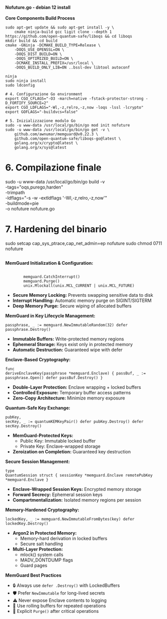<strong>Nofuture.go - debian 12 install</strong><br><br>
<strong>Core Components Build Process</strong>
<pre><code>sudo apt-get update && sudo apt-get install -y \
    cmake ninja-build gcc ligit clone --depth 1 https://github.com/open-quantum-safe/liboqs && cd liboqs
mkdir build && cd build
cmake -GNinja -DCMAKE_BUILD_TYPE=Release \
    -DOQS_USE_OPENSSL=ON \
    -DOQS_DIST_BUILD=ON \
    -DOQS_OPTIMIZED_BUILD=ON \
    -DCMAKE_INSTALL_PREFIX=/usr/local \
    -DOQS_BUILD_ONLY_LIB=ON ..bssl-dev libtool autoconf
</code></pre>
<pre><code>ninja
sudo ninja install
sudo ldconfig

# 4. Configurazione Go environment
export CGO_CFLAGS="-O3 -march=native -fstack-protector-strong -D_FORTIFY_SOURCE=2"
export CGO_LDFLAGS="-Wl,-z,relro,-z,now -loqs -lssl -lcrypto"
export GOFLAGS="-buildvcs=false"

# 5. Inizializzazione modulo Go
sudo -u www-data /usr/local/go/bin/go mod init nofuture
sudo -u www-data /usr/local/go/bin/go get -v \
    github.com/awnumar/memguard@v0.22.3 \
    github.com/open-quantum-safe/liboqs-go@latest \
    golang.org/x/crypto@latest \
    golang.org/x/sys@latest</code></pre>
    
# 6. Compilazione finale
sudo -u www-data /usr/local/go/bin/go build -v \
    -tags="oqs,purego,harden" \
    -trimpath \
    -ldflags="-s -w -extldflags '-Wl,-z,relro,-z,now'" \
    -buildmode=pie \
    -o nofuture nofuture.go

# 7. Hardening del binario
sudo setcap cap_sys_ptrace,cap_net_admin=ep nofuture
sudo chmod 0711 nofuture    
    <pre><code></code></pre>
    
<strong>MemGuard Initialization & Configuration:</strong><br>

<pre><code>
        memguard.CatchInterrupt()
        memguard.Purge()
        unix.Mlockall(unix.MCL_CURRENT | unix.MCL_FUTURE)</code>
</pre>
<ul>
 <li><strong>Secure Memory Locking:</strong> Prevents swapping sensitive data to disk</li>
<li><strong>Interrupt Handling:</strong> Automatic memory purge on SIGINT/SIGTERM</li>
<li><strong>Deep Memory Purge:</strong> Secure wiping of allocated buffers</li>
        </ul>

<strong>MemGuard in Key Lifecycle Management:</strong><br>
        <pre><code>passphrase, _ := memguard.NewImmutableRandom(32)
defer passphrase.Destroy()</code></pre>
        <ul>
            <li><strong>Immutable Buffers:</strong> Write-protected memory regions</li>
            <li><strong>Ephemeral Storage:</strong> Keys exist only in protected memory</li>
            <li><strong>Automatic Destruction:</strong> Guaranteed wipe with defer</li>
        </ul>

<strong>Enclave-Based Cryptography:</strong><br>
        <pre><code>func deriveEnclaveKey(passphrase *memguard.Enclave) {
    passBuf, _ := passphrase.Open()
    defer passBuf.Destroy()
}</code></pre>
        <ul>
            <li><strong>Double-Layer Protection:</strong> Enclave wrapping + locked buffers</li>
            <li><strong>Controlled Exposure:</strong> Temporary buffer access patterns</li>
            <li><strong>Zero-Copy Architecture:</strong> Minimize memory exposure</li>
        </ul>


<strong>Quantum-Safe Key Exchange:</strong><br>
        <pre><code>pubKey, secKey, _ := quantumKEMKeyPair()
defer pubKey.Destroy()
defer secKey.Destroy()</code></pre>
        <ul>
            <li><strong>MemGuard-Protected Keys:</strong>
                <ul>
                    <li>Public Key: Immutable locked buffer</li>
                    <li>Private Key: Enclave-wrapped storage</li>
                </ul>
            </li>
            <li><strong>Zeroization on Completion:</strong> Guaranteed key destruction</li>
        </ul>

<strong>Secure Session Management:</strong><br>
        <pre><code>type QuantumSession struct {
    sessionKey   *memguard.Enclave
    remotePubKey *memguard.Enclave
}</code></pre>
        <ul>
            <li><strong>Enclave-Wrapped Session Keys:</strong> Encrypted memory storage</li>
            <li><strong>Forward Secrecy:</strong> Ephemeral session keys</li>
            <li><strong>Compartmentalization:</strong> Isolated memory regions per session</li>
        </ul>


<strong>Memory-Hardened Cryptography:</strong><br>
        <pre><code>lockedKey, _ := memguard.NewImmutableFromBytes(key)
defer lockedKey.Destroy()</code></pre>
        <ul>
            <li><strong>Argon2 in Protected Memory:</strong>
                <ul>
                    <li>Memory-hard derivation in locked buffers</li>
                    <li>Secure salt handling</li>
                </ul>
            </li>
            <li><strong>Multi-Layer Protection:</strong>
                <ul>
                    <li>mlock() system calls</li>
                    <li>MADV_DONTDUMP flags</li>
                    <li>Guard pages</li>
                </ul>
            </li>
        </ul>

<strong>MemGuard Best Practices</strong></b>
        <ul>
            <li>🔒 Always use <code>defer .Destroy()</code> with LockedBuffers</li>
            <li>🛡️ Prefer <code>NewImmutable</code> for long-lived secrets</li>
            <li>⚠️ Never expose Enclave contents to logging</li>
            <li>🔄 Use rolling buffers for repeated operations</li>
            <li>🧹 Explicit <code>Purge()</code> after critical operations</li>
        </ul>



